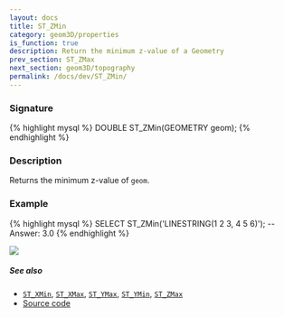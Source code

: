 ```yaml
---
layout: docs
title: ST_ZMin
category: geom3D/properties
is_function: true
description: Return the minimum z-value of a Geometry
prev_section: ST_ZMax
next_section: geom3D/topography
permalink: /docs/dev/ST_ZMin/
---
```


### Signature

{% highlight mysql %}
DOUBLE ST_ZMin(GEOMETRY geom);
{% endhighlight %}

### Description

Returns the minimum z-value of `geom`.

### Example

{% highlight mysql %}
SELECT ST_ZMin('LINESTRING(1 2 3, 4 5 6)');
-- Answer:    3.0
{% endhighlight %}

<img class="displayed" src="../ST_ZMin.png"/>

##### See also

* [`ST_XMin`](../ST_XMin), [`ST_XMax`](../ST_XMax), [`ST_YMax`](../ST_YMax), [`ST_YMin`](../ST_YMin), [`ST_ZMax`](../ST_ZMax)
* <a href="https://github.com/orbisgis/h2gis/blob/master/h2gis-functions/src/main/java/org/h2gis/functions/spatial/properties/ST_ZMin.java" target="_blank">Source code</a>


